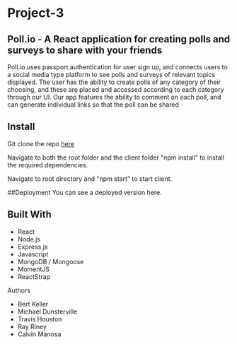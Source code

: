 # Project-3

## Poll.io - A React application for creating polls and surveys to share with your friends

Poll.io uses passport authentication for user sign up, and connects users to a social media type platform to see polls and surveys of relevant topics displayed. The user has the ability to create polls of any category of their choosing, and these are placed and accessed according to each category through our UI. Our app features the ability to comment on each poll, and can generate individual links so that the poll can be shared

## Install

Git clone the repo [here](https://github.com/TravisWHouston/Project-3.git)

Navigate to both the root folder and the client folder "npm install" to install the required dependencies.

Navigate to root directory and "npm start" to start client.

##Deployment
You can see a deployed version here.

## Built With
* React
* Node.js
* Express.js
* Javascript
* MongoDB / Mongoose
* MomentJS
* ReactStrap

Authors
* Bert Keller
* Michael Dunsterville
* Travis Houston
* Ray Riney
* Calvin Manosa
